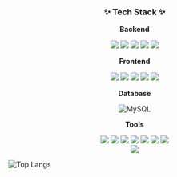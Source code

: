 <h3 align="center">✨ Tech Stack ✨</h3>

<div align="center">

**Backend**

<img src='https://img.shields.io/badge/java-%23ED8B00.svg?style=for-the-badge&logo=openjdk&logoColor=white'/> 
<img src='https://img.shields.io/badge/spring-%236DB33F.svg?style=for-the-badge&logo=spring&logoColor=white'/> 
<img src='https://img.shields.io/badge/Apache%20Maven-C71A36?style=for-the-badge&logo=Apache%20Maven&logoColor=white'/>
<img src='https://img.shields.io/badge/apache%20tomcat-%23F8DC75.svg?style=for-the-badge&logo=apache-tomcat&logoColor=black'/>
<img src='https://img.shields.io/badge/Hibernate-59666C?style=for-the-badge&logo=Hibernate&logoColor=white'/>

**Frontend**

<img src='https://img.shields.io/badge/javascript-%23323330.svg?style=for-the-badge&logo=javascript&logoColor=%23F7DF1E'/>
<img src='https://img.shields.io/badge/react-%2320232a.svg?style=for-the-badge&logo=react&logoColor=%2361DAFB'/>
<img src='https://img.shields.io/badge/jquery-%230769AD.svg?style=for-the-badge&logo=jquery&logoColor=white'/> 
<img src='https://img.shields.io/badge/html5-%23E34F26.svg?style=for-the-badge&logo=html5&logoColor=white'/>
<img src='https://img.shields.io/badge/javafx-%23FF0000.svg?style=for-the-badge&logo=javafx&logoColor=white'/>

**Database**

![MySQL](https://img.shields.io/badge/mysql-4479A1.svg?style=for-the-badge&logo=mysql&logoColor=white)

**Tools**

<img src='https://img.shields.io/badge/NPM-%23CB3837.svg?style=for-the-badge&logo=npm&logoColor=white'/>
<img src='https://img.shields.io/badge/Eclipse-FE7A16.svg?style=for-the-badge&logo=Eclipse&logoColor=white'/>
<img src='https://img.shields.io/badge/IntelliJIDEA-000000.svg?style=for-the-badge&logo=intellij-idea&logoColor=white'/>
<img src='https://img.shields.io/badge/Visual%20Studio%20Code-0078d7.svg?style=for-the-badge&logo=visual-studio-code&logoColor=white'/>
<img src='https://img.shields.io/badge/Notion-%23000000.svg?style=for-the-badge&logo=notion&logoColor=white'/>
<img src='https://img.shields.io/badge/Postman-FF6C37?style=for-the-badge&logo=postman&logoColor=white'/>
<img src='https://img.shields.io/badge/github-%23121011.svg?style=for-the-badge&logo=github&logoColor=white'/>

</div>

<div align="center">
<picture>
  <source
    srcset="https://github-readme-stats.vercel.app/api?username=juun-S&show_icons=true&theme=dark"
    media="(prefers-color-scheme: dark)"
  />
  <source
    srcset="https://github-readme-stats.vercel.app/api?username=juun-S&show_icons=true"
    media="(prefers-color-scheme: light), (prefers-color-scheme: no-preference)"
  />
  <img src="https://github-readme-stats.vercel.app/api?username=juun-S&show_icons=true" />
</picture></div>

![Top Langs](https://github-readme-stats.vercel.app/api/top-langs/?username=juun-S&layout=compact)

<!--
**juun-S/juun-S** is a ✨ _special_ ✨ repository because its `README.md` (this file) appears on your GitHub profile.

Here are some ideas to get you started:

- 🔭 I’m currently working on ...
- 🌱 I’m currently learning ...
- 👯 I’m looking to collaborate on ...
- 🤔 I’m looking for help with ...
- 💬 Ask me about ...
- 📫 How to reach me: ...
- 😄 Pronouns: ...
- ⚡ Fun fact: ...
-->
